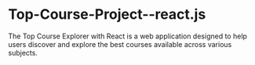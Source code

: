 # Top-Course-Project--react.js
The Top Course Explorer with React is a web application designed to help users discover and explore the best courses available across various subjects.
